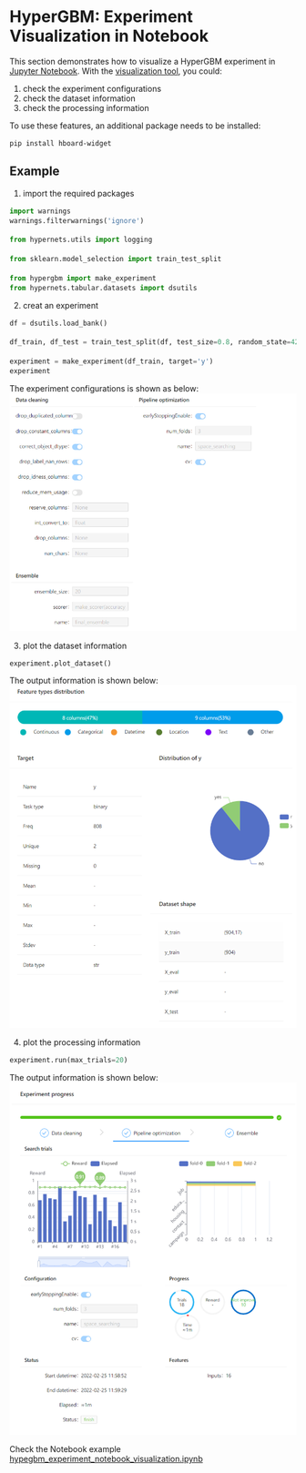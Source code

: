 # HyperGBM: Experiment Visualization in Notebook

This section demonstrates how to visualize a HyperGBM experiment in [Jupyter Notebook](https://jupyter.org/). With the [visualization tool](https://github.com/DataCanvasIO/hboard/tree/main/hboard-widget), you could:  
1. check the experiment configurations
2. check the dataset information
3. check the processing information

To use these features, an additional package needs to be installed:
```
pip install hboard-widget
```

## Example

1. import the required packages
```python
import warnings
warnings.filterwarnings('ignore')

from hypernets.utils import logging

from sklearn.model_selection import train_test_split

from hypergbm import make_experiment
from hypernets.tabular.datasets import dsutils
```


2. creat an experiment

```python
df = dsutils.load_bank()

df_train, df_test = train_test_split(df, test_size=0.8, random_state=42)

experiment = make_experiment(df_train, target='y')
experiment
```
The experiment configurations is shown as below:
![](images/hypergbm_experiment_config.png)


3. plot the dataset information

```python
experiment.plot_dataset()
```
The output information is shown below:
![](images/hypergbm_experiment_dataset.png)

4. plot the processing information
```python
experiment.run(max_trials=20)
```
The output information is shown below:
![](images/hypergbm_experiment_process.png)

Check the Notebook example [hypegbm_experiment_notebook_visualization.ipynb](../../../hypergbm/examples/72.hypegbm_experiment_notebook_visualization.ipynb)
